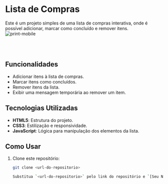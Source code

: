﻿# Lista de Compras

Este é um projeto simples de uma lista de compras interativa, onde é possível adicionar, marcar como concluído e remover itens.
<br>
![print-mobile](https://github.com/user-attachments/assets/6f4bea73-7016-491d-a8f2-461605b20301)


<br>
<br>


## Funcionalidades

- Adicionar itens à lista de compras.
- Marcar itens como concluídos.
- Remover itens da lista.
- Exibir uma mensagem temporária ao remover um item.

## Tecnologias Utilizadas

- **HTML5**: Estrutura do projeto.
- **CSS3**: Estilização e responsividade.
- **JavaScript**: Lógica para manipulação dos elementos da lista.



## Como Usar

1. Clone este repositório:
   ```bash
   git clone <url-do-repositorio>

   Substitua `<url-do-repositorio>` pelo link do repositório e `[Seu Nome]` pelo seu nome.
